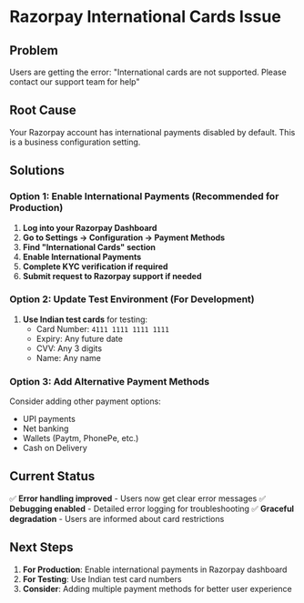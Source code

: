 # Razorpay International Cards Issue

## Problem
Users are getting the error: "International cards are not supported. Please contact our support team for help"

## Root Cause
Your Razorpay account has international payments disabled by default. This is a business configuration setting.

## Solutions

### Option 1: Enable International Payments (Recommended for Production)
1. **Log into your Razorpay Dashboard**
2. **Go to Settings → Configuration → Payment Methods**
3. **Find "International Cards" section**
4. **Enable International Payments**
5. **Complete KYC verification if required**
6. **Submit request to Razorpay support if needed**

### Option 2: Update Test Environment (For Development)
1. **Use Indian test cards** for testing:
   - Card Number: `4111 1111 1111 1111`
   - Expiry: Any future date
   - CVV: Any 3 digits
   - Name: Any name

### Option 3: Add Alternative Payment Methods
Consider adding other payment options:
- UPI payments
- Net banking
- Wallets (Paytm, PhonePe, etc.)
- Cash on Delivery

## Current Status
✅ **Error handling improved** - Users now get clear error messages
✅ **Debugging enabled** - Detailed error logging for troubleshooting
✅ **Graceful degradation** - Users are informed about card restrictions

## Next Steps
1. **For Production**: Enable international payments in Razorpay dashboard
2. **For Testing**: Use Indian test card numbers
3. **Consider**: Adding multiple payment methods for better user experience
